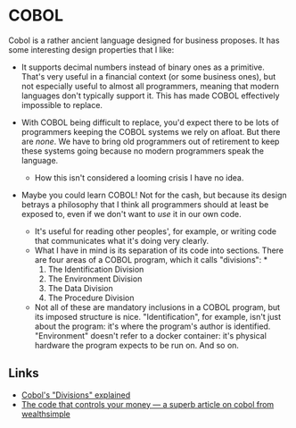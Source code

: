 # COBOL

Cobol is a rather ancient language designed for business proposes. It has some interesting design properties that I like:

* It supports decimal numbers instead of binary ones as a primitive. That's very useful in a financial context (or some business ones), but not especially useful to almost all programmers, meaning that modern languages don't typically support it. This has made COBOL effectively impossible to replace.
* With COBOL being difficult to replace, you'd expect there to be lots of programmers keeping the COBOL systems we rely on afloat. But there are _none_. We have to bring old programmers out of retirement to keep these systems going because no modern programmers speak the language.
  * How this isn't considered a looming crisis I have no idea.
*   Maybe you could learn COBOL! Not for the cash, but because its design betrays a philosophy that I think all programmers should at least be exposed to, even if we don't want to _use_ it in our own code.

    * It's useful for reading other peoples', for example, or writing code that communicates what it's doing very clearly.
    * What I have in mind is its separation of its code into sections. There are four areas of a COBOL program, which it calls "divisions":
      *
        1. The Identification Division
        2. The Environment Division
        3. The Data Division
        4. The Procedure Division
    * Not all of these are mandatory inclusions in a COBOL program, but its imposed structure is nice. "Identification", for example, isn't just about the program: it's where the program's author is identified. "Environment" doesn't refer to a docker container: it's physical hardware the program expects to be run on. And so on.



## Links

* [Cobol's "Divisions" explained](https://www.microfocus.com/documentation/object-cobol/oc41books/lrcpro.htm)
* [The code that controls your money — a superb article on cobol from wealthsimple](https://www.wealthsimple.com/en-ca/magazine/cobol-controls-your-money)
